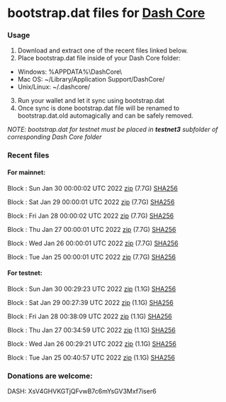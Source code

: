# bootstrap.dat files for [Dash Core](https://github.com/dashpay/dash)

### Usage

1. Download and extract one of the recent files linked below.
2. Place bootstrap.dat file inside of your Dash Core folder:
 - Windows: %APPDATA%\DashCore\
 - Mac OS: ~/Library/Application Support/DashCore/
 - Unix/Linux: ~/.dashcore/
3. Run your wallet and let it sync using bootstrap.dat
4. Once sync is done bootstrap.dat file will be renamed to bootstrap.dat.old automagically and can be safely removed.

_NOTE: bootstrap.dat for testnet must be placed in **testnet3** subfolder of corresponding Dash Core folder_

### Recent files

#### For mainnet:

Block [](https://insight.dash.org/insight/block/): Sun Jan 30 00:00:02 UTC 2022 [zip](https://dash-bootstrap.ams3.digitaloceanspaces.com/mainnet/2022-01-30/bootstrap.dat.zip) (7.7G) [SHA256](https://dash-bootstrap.ams3.digitaloceanspaces.com/mainnet/2022-01-30/sha256.txt)

Block [](https://insight.dash.org/insight/block/): Sat Jan 29 00:00:01 UTC 2022 [zip](https://dash-bootstrap.ams3.digitaloceanspaces.com/mainnet/2022-01-29/bootstrap.dat.zip) (7.7G) [SHA256](https://dash-bootstrap.ams3.digitaloceanspaces.com/mainnet/2022-01-29/sha256.txt)

Block [](https://insight.dash.org/insight/block/): Fri Jan 28 00:00:02 UTC 2022 [zip](https://dash-bootstrap.ams3.digitaloceanspaces.com/mainnet/2022-01-28/bootstrap.dat.zip) (7.7G) [SHA256](https://dash-bootstrap.ams3.digitaloceanspaces.com/mainnet/2022-01-28/sha256.txt)

Block [](https://insight.dash.org/insight/block/): Thu Jan 27 00:00:01 UTC 2022 [zip](https://dash-bootstrap.ams3.digitaloceanspaces.com/mainnet/2022-01-27/bootstrap.dat.zip) (7.7G) [SHA256](https://dash-bootstrap.ams3.digitaloceanspaces.com/mainnet/2022-01-27/sha256.txt)

Block [](https://insight.dash.org/insight/block/): Wed Jan 26 00:00:01 UTC 2022 [zip](https://dash-bootstrap.ams3.digitaloceanspaces.com/mainnet/2022-01-26/bootstrap.dat.zip) (7.7G) [SHA256](https://dash-bootstrap.ams3.digitaloceanspaces.com/mainnet/2022-01-26/sha256.txt)

Block [](https://insight.dash.org/insight/block/): Tue Jan 25 00:00:01 UTC 2022 [zip](https://dash-bootstrap.ams3.digitaloceanspaces.com/mainnet/2022-01-25/bootstrap.dat.zip) (7.7G) [SHA256](https://dash-bootstrap.ams3.digitaloceanspaces.com/mainnet/2022-01-25/sha256.txt)


#### For testnet:

Block [](https://testnet-insight.dashevo.org/insight/block/): Sun Jan 30 00:29:23 UTC 2022 [zip](https://dash-bootstrap.ams3.digitaloceanspaces.com/testnet/2022-01-30/bootstrap.dat.zip) (1.1G) [SHA256](https://dash-bootstrap.ams3.digitaloceanspaces.com/testnet/2022-01-30/sha256.txt)

Block [](https://testnet-insight.dashevo.org/insight/block/): Sat Jan 29 00:27:39 UTC 2022 [zip](https://dash-bootstrap.ams3.digitaloceanspaces.com/testnet/2022-01-29/bootstrap.dat.zip) (1.1G) [SHA256](https://dash-bootstrap.ams3.digitaloceanspaces.com/testnet/2022-01-29/sha256.txt)

Block [](https://testnet-insight.dashevo.org/insight/block/): Fri Jan 28 00:38:09 UTC 2022 [zip](https://dash-bootstrap.ams3.digitaloceanspaces.com/testnet/2022-01-28/bootstrap.dat.zip) (1.1G) [SHA256](https://dash-bootstrap.ams3.digitaloceanspaces.com/testnet/2022-01-28/sha256.txt)

Block [](https://testnet-insight.dashevo.org/insight/block/): Thu Jan 27 00:34:59 UTC 2022 [zip](https://dash-bootstrap.ams3.digitaloceanspaces.com/testnet/2022-01-27/bootstrap.dat.zip) (1.1G) [SHA256](https://dash-bootstrap.ams3.digitaloceanspaces.com/testnet/2022-01-27/sha256.txt)

Block [](https://testnet-insight.dashevo.org/insight/block/): Wed Jan 26 00:29:21 UTC 2022 [zip](https://dash-bootstrap.ams3.digitaloceanspaces.com/testnet/2022-01-26/bootstrap.dat.zip) (1.1G) [SHA256](https://dash-bootstrap.ams3.digitaloceanspaces.com/testnet/2022-01-26/sha256.txt)

Block [](https://testnet-insight.dashevo.org/insight/block/): Tue Jan 25 00:40:57 UTC 2022 [zip](https://dash-bootstrap.ams3.digitaloceanspaces.com/testnet/2022-01-25/bootstrap.dat.zip) (1.1G) [SHA256](https://dash-bootstrap.ams3.digitaloceanspaces.com/testnet/2022-01-25/sha256.txt)


### Donations are welcome:

DASH: XsV4GHVKGTjQFvwB7c6mYsGV3Mxf7iser6
